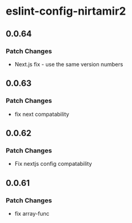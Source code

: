 # eslint-config-nirtamir2

## 0.0.64

### Patch Changes

- Next.js fix - use the same version numbers

## 0.0.63

### Patch Changes

- fix next compatability

## 0.0.62

### Patch Changes

- Fix nextjs config compatability

## 0.0.61

### Patch Changes

- fix array-func
